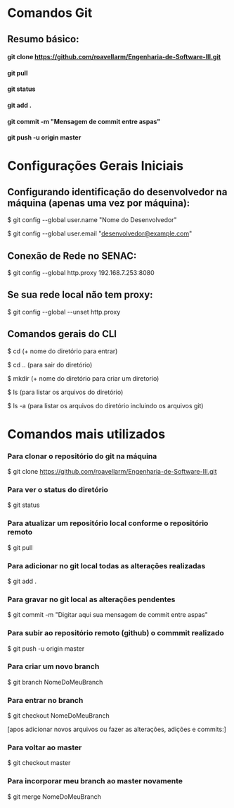 # Comandos Git
## Resumo básico:
#### git clone https://github.com/roavellarm/Engenharia-de-Software-III.git 
#### git pull
#### git status
#### git add .
#### git commit -m "Mensagem de commit entre aspas"
#### git push -u origin master


# Configurações Gerais Iniciais

## Configurando identificação do desenvolvedor na máquina (apenas uma vez por máquina):
$ git config --global user.name "Nome do Desenvolvedor"

$ git config --global user.email "desenvolvedor@example.com"

## Conexão de Rede no SENAC:
$ git config --global http.proxy 192.168.7.253:8080

## Se sua rede local não tem proxy:
$ git config --global --unset http.proxy

## Comandos gerais do CLI
$ cd (+ nome do diretório para entrar)

$ cd .. (para sair do diretório)

$ mkdir (+ nome do diretório para criar um diretorio)

$ ls (para listar os arquivos do diretório)

$ ls -a (para listar os arquivos do diretório incluindo os arquivos git)

# Comandos mais utilizados

### Para clonar o repositório do git na máquina
$ git clone https://github.com/roavellarm/Engenharia-de-Software-III.git 

### Para ver o status do diretório
$ git status

### Para atualizar um repositório local conforme o repositório remoto
$ git pull

### Para adicionar no git local todas as alterações realizadas
$ git add .

### Para gravar no git local as alterações pendentes
$ git commit -m "Digitar aqui sua mensagem de commit entre aspas"

### Para subir ao repositório remoto (github) o commmit realizado
$ git push -u origin master

### Para criar um novo branch
$ git branch NomeDoMeuBranch

### Para entrar no branch
$ git checkout NomeDoMeuBranch

[apos adicionar novos arquivos ou fazer as alterações, adições e commits:]
### Para voltar ao master
$ git checkout master

### Para incorporar meu branch ao master novamente
$ git merge NomeDoMeuBranch
